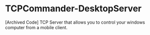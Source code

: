 # TCPCommander-DesktopServer

 [Archived Code] TCP Server that allows you to control your windows computer from a mobile client.